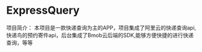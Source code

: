 # ExpressQuery
项目简介：
    本项目是一款快递查询为主的APP，项目集成了阿里云的快递查询api,
    快递鸟的预约寄件api，后台集成了Bmob云后端的SDK,能够方便快捷的进行快递查询，等等
    
